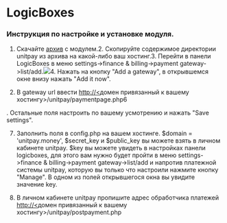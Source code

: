 # LogicBoxes

### Инструкция по настройке и установке модуля.

1. Скачайте [архив](https://github.com/unitpay/logicboxes-module) с модулем.2. Скопируйте содержимое директории unitpay из архива на какой-либо ваш хостинг.3. Перейти в панели LogicBoxes в меню settings-&gt;finance & billing-&gt;payment gateway-&gt;list/add.![](https://d33v4339jhl8k0.cloudfront.net/docs/assets/551a91dbe4b0221aadf24410/images/580a3a8290336070ba247d08/file-UvUDQyRVRR.png)4. Нажать на кнопку "Аdd a gateway", в открывшемся окне внизу нажать "Add it now".

5. В gateway url ввести  [http://&lt;](http://xn--%26lt%3B-e6dsg7e/)домен привязанный к вашему хостингу&gt;/unitpay/paymentpage.php6

. Остальные поля настроить по вашему усмотрению и нажать "Save settings".

7. Заполнить поля в config.php на вашем хостинге. $domain = 'unitpay.money', $secret\_key и $public\_key вы можете взять в личном кабинете unitpay. $key вы можете увидеть в настройках панели logicboxes, для этого вам нужно будет пройти в меню settings-&gt;finance & billing-&gt;payment gateway-&gt;list/add и напротив платежной системы unitpay, которую вы только что настроили нажмите кнопку "Manage". В одном из полей открывшегося окна вы увидите значение key.

8. В личном кабинете unitpay пропишите адрес обработчика платежей  [http://&lt;](http://xn--%26lt%3B-e6dsg7e/)домен привязанный к вашему хостингу&gt;/unitpay/postpayment.php

